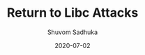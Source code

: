 ---
layout: post
title: "Return to Libc Attacks"
author: "Shuvom Sadhuka"
presenter: "Shuvom Sadhuka"
date:  2020-07-02
categories: [ML, deep learning, computational biology]
papers:
- name: "Accelerating Protein Design Using Autoregressive Generative Models"
  link: "https://www.biorxiv.org/content/10.1101/757252v1.full.pdf"
- name: "Mutation effects predicted from sequence co-variation"
  link: "https://www.nature.com/articles/nbt.3769"
---